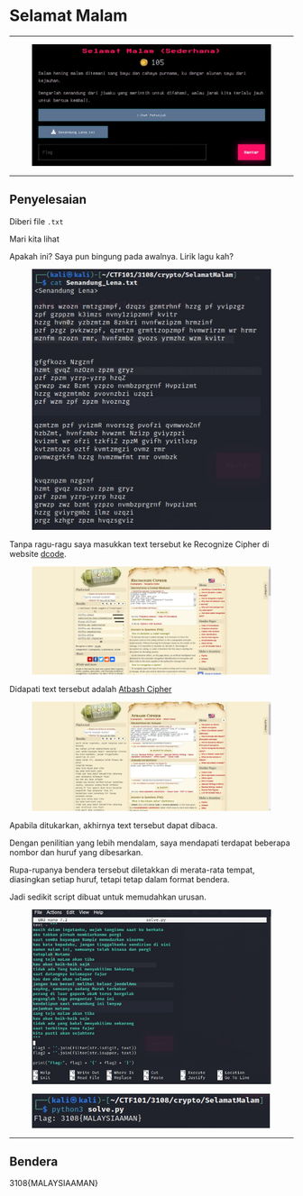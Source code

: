 # Selamat Malam

***

<figure><img src="../../../../.gitbook/assets/image (8).png" alt=""><figcaption></figcaption></figure>

***

## Penyelesaian

Diberi file `.txt`

Mari kita lihat

Apakah ini? Saya pun bingung pada awalnya. Lirik lagu kah?

<figure><img src="../../../../.gitbook/assets/image (9).png" alt=""><figcaption></figcaption></figure>

Tanpa ragu-ragu saya masukkan text tersebut ke Recognize Cipher di website [dcode](https://www.dcode.fr/).

<figure><img src="../../../../.gitbook/assets/image (10).png" alt=""><figcaption></figcaption></figure>

Didapati text tersebut adalah [Atbash Cipher](https://www.geeksforgeeks.org/implementing-atbash-cipher/)

<figure><img src="../../../../.gitbook/assets/image (11).png" alt=""><figcaption></figcaption></figure>

Apabila ditukarkan, akhirnya text tersebut dapat dibaca.

Dengan penilitian yang lebih mendalam, saya mendapati terdapat beberapa nombor dan huruf yang dibesarkan.

Rupa-rupanya bendera tersebut diletakkan di merata-rata tempat, diasingkan setiap huruf, tetapi tetap dalam format bendera.

Jadi sedikit script dibuat untuk memudahkan urusan.

<figure><img src="../../../../.gitbook/assets/image (12).png" alt=""><figcaption></figcaption></figure>

<figure><img src="../../../../.gitbook/assets/image (13).png" alt=""><figcaption></figcaption></figure>

***

## Bendera

3108{MALAYSIAAMAN}
